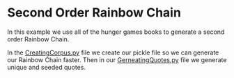# Second Order Rainbow Chain

In this example we use all of the hunger games books to generate a
second order Rainbow Chain.

In the [CreatingCorpus.py](CreatingCorpus.py) file we create our pickle
file so we can generate our Rainbow Chain faster. Then in our
[GerneatingQuotes.py](GeneratingQuotes.py) file we generate unique
and seeded quotes.